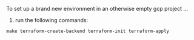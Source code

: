 To set up a brand new environment in an otherwise empty gcp project ... 

1. run the following commands:
```
make terraform-create-backend terraform-init terraform-apply
```
